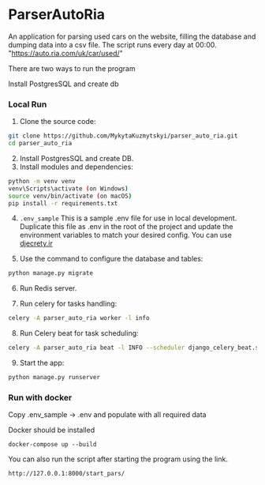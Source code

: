 # ParserAutoRia

An application for parsing used cars on the website, 
filling the database and dumping data into a csv file. 
The script runs every day at 00:00. 
"https://auto.ria.com/uk/car/used/"

There are two ways to run the program

Install PostgresSQL and create db

### Local Run
1. Clone the source code:

```bash
git clone https://github.com/MykytaKuzmytskyi/parser_auto_ria.git
cd parser_auto_ria
```

2. Install PostgresSQL and create DB.
3. Install modules and dependencies:

```bash
python -m venv venv
venv\Scripts\activate (on Windows)
source venv/bin/activate (on macOS)
pip install -r requirements.txt
```

4. `.env_sample`
   This is a sample .env file for use in local development.
   Duplicate this file as .env in the root of the project
   and update the environment variables to match your
   desired config. You can use [djecrety.ir](https://djecrety.ir/)

5. Use the command to configure the database and tables:

```bash
python manage.py migrate
```

6. Run Redis server.

7. Run celery for tasks handling:

```bash
celery -A parser_auto_ria worker -l info
```
8. Run Celery beat for task scheduling:

```bash
celery -A parser_auto_ria beat -l INFO --scheduler django_celery_beat.schedulers:DatabaseScheduler
```

9. Start the app:

```bash
python manage.py runserver
```

### Run with docker
Copy .env_sample -> .env and populate with all required data

Docker should be installed

```commandline
docker-compose up --build
```

You can also run the script after starting the program using the link.
```commandline
http://127.0.0.1:8000/start_pars/
```
